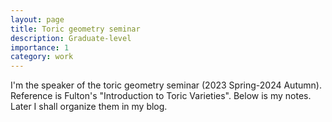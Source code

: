 ```yaml
---
layout: page
title: Toric geometry seminar
description: Graduate-level
importance: 1
category: work
---
```


I'm the speaker of the toric geometry seminar (2023 Spring-2024 Autumn). Reference is Fulton's "Introduction to Toric Varieties". Below is my notes. Later I shall organize them in my blog.

    

